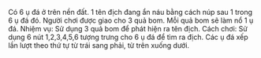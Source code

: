 Có 6 ụ đá ở trên nền đất. 1 tên địch đang ẩn náu bằng cách núp sau 1 trong 6 ụ đá đó. 
Người chơi được giao cho 3 quả bom. Mỗi quả bom sẽ làm nổ 1 ụ đá.
Nhiệm vụ: Sử dụng 3 quả bom để phát hiện ra tên địch.
Cách chơi: Sử dụng 6 nút 1,2,3,4,5,6 tượng trưng cho 6 ụ đá để tìm ra địch. Các ụ đá xếp lần lượt theo thứ tự từ trái sang phải, từ trên xuống dưới.

